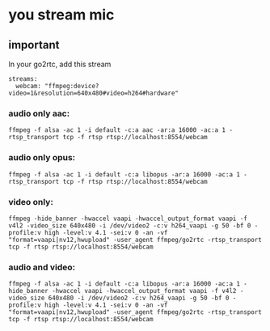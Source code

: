# you stream mic

## important

In your go2rtc, add this stream

```
streams:
  webcam: "ffmpeg:device?video=1&resolution=640x480#video=h264#hardware"
```

### audio only aac:

```
ffmpeg -f alsa -ac 1 -i default -c:a aac -ar:a 16000 -ac:a 1 -rtsp_transport tcp -f rtsp rtsp://localhost:8554/webcam
```

### audio only opus:

```
ffmpeg -f alsa -ac 1 -i default -c:a libopus -ar:a 16000 -ac:a 1 -rtsp_transport tcp -f rtsp rtsp://localhost:8554/webcam
```

### video only:

```
ffmpeg -hide_banner -hwaccel vaapi -hwaccel_output_format vaapi -f v4l2 -video_size 640x480 -i /dev/video2 -c:v h264_vaapi -g 50 -bf 0 -profile:v high -level:v 4.1 -sei:v 0 -an -vf "format=vaapi|nv12,hwupload" -user_agent ffmpeg/go2rtc -rtsp_transport tcp -f rtsp rtsp://localhost:8554/webcam
```

### audio and video:

```
ffmpeg -f alsa -ac 1 -i default -c:a libopus -ar:a 16000 -ac:a 1 -hide_banner -hwaccel vaapi -hwaccel_output_format vaapi -f v4l2 -video_size 640x480 -i /dev/video2 -c:v h264_vaapi -g 50 -bf 0 -profile:v high -level:v 4.1 -sei:v 0 -an -vf "format=vaapi|nv12,hwupload" -user_agent ffmpeg/go2rtc -rtsp_transport tcp -f rtsp rtsp://localhost:8554/webcam
```

